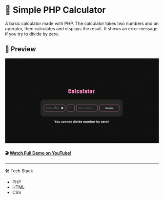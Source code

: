 # 🧮 Simple PHP Calculator

A basic calculator made with PHP. The calculator takes two numbers and an operator, then calculates and displays the result. It shows an error message if you try to divide by zero. 

## 🚀 Preview

  <img 
    src="gifPhpCalculator.gif" 
  />

#### 🎬 [Watch Full Demo on YouTube!](https://www.youtube.com/watch?v=xv25Mg1D82U)


________

🛠️ Tech Stack
- PHP
- HTML 
- CSS


